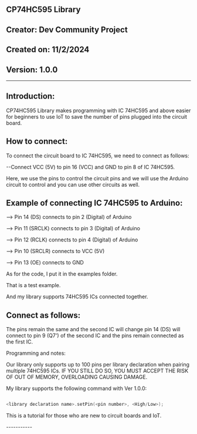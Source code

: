 ## CP74HC595 Library
## Creator: Dev Community Project
## Created on: 11/2/2024
## Version: 1.0.0
----------------------------------------------------------------
## Introduction:
CP74HC595 Library makes programming with IC 74HC595 and above easier for beginners to use IoT to save the number of pins plugged into the circuit board.

## How to connect:

To connect the circuit board to IC 74HC595, we need to connect as follows:

--Connect VCC (5V) to pin 16 (VCC) and GND to pin 8 of IC 74HC595.

Here, we use the pins to control the circuit pins and we will use the Arduino circuit to control and you can use other circuits as well.
## Example of connecting IC 74HC595 to Arduino:

--> Pin 14 (DS) connects to pin 2 (Digital) of Arduino

--> Pin 11 (SRCLK) connects to pin 3 (Digital) of Arduino

--> Pin 12 (RCLK) connects to pin 4 (Digital) of Arduino

--> Pin 10 (SRCLR) connects to VCC (5V)

--> Pin 13 (OE) connects to GND

As for the code, I put it in the examples folder.

That is a test example.

And my library supports 74HC595 ICs connected together.

## Connect as follows:

The pins remain the same and the second IC will change pin 14 (DS) will connect to pin 9 (Q7') of the second IC and the pins remain connected as the first IC.

Programming and notes:

Our library only supports up to 100 pins per library declaration when pairing multiple 74HC595 ICs. IF YOU STILL DO SO, YOU MUST ACCEPT THE RISK OF OUT OF MEMORY, OVERLOADING CAUSING DAMAGE.

My library supports the following command with Ver 1.0.0:

```C++

<library declaration name>.setPin(<pin number>, <High/Low>);
```
This is a tutorial for those who are new to circuit boards and IoT.

<Dev Community Project>-----------
